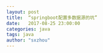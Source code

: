 ```yaml
---
layout: post
title:  “springboot配置多数据源的坑”
date:   2017-08-25 23:00:00
categories: java
tags: java
author: "sxzhou"
---
```


